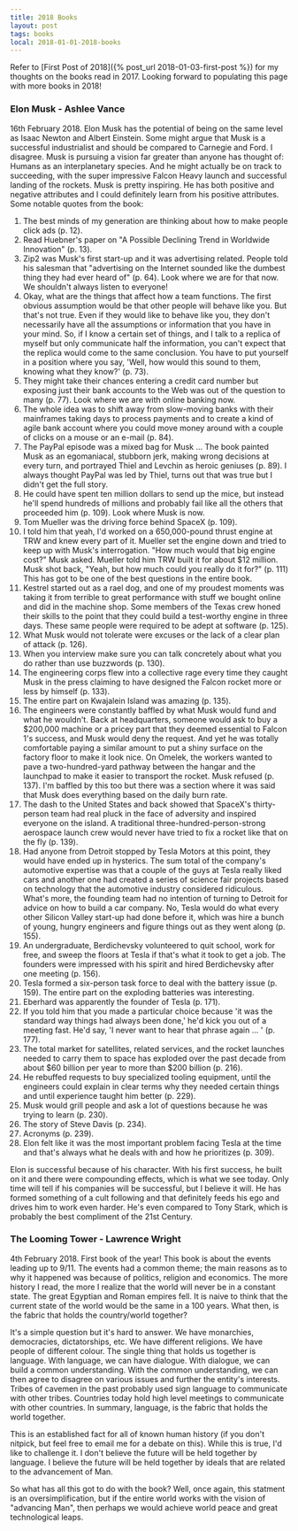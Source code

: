 ```yaml
---
title: 2018 Books
layout: post
tags: books
local: 2018-01-01-2018-books
---
```


Refer to [First Post of 2018]({% post_url 2018-01-03-first-post %})
for my thoughts on the books read in 2017. Looking forward to populating this
page with more books in 2018!

### Elon Musk - Ashlee Vance
16th February 2018. Elon Musk has the potential of being on the same level as
Isaac Newton and Albert Einstein. Some might argue that Musk is a successful
industrialist and should be compared to Carnegie and Ford. I disagree. Musk is
pursuing a vision far greater than anyone has thought of: Humans as an
interplanetary species. And he might actually be on track to succeeding, with
the super impressive Falcon Heavy launch and successful landing of the rockets.
Musk is pretty inspiring. He has both positive and negative attributes and I
could definitely learn from his positive attributes. Some notable quotes from
the book:

1. The best minds of my generation are thinking about how to make people click
   ads (p. 12).
2. Read Huebner's paper on "A Possible Declining Trend in Worldwide Innovation"
   (p. 13).
3. Zip2 was Musk's first start-up and it was advertising related. People told
   his salesman that "advertising on the Internet sounded like the dumbest thing
   they had ever heard of" (p. 64). Look where we are for that now. We shouldn't
   always listen to everyone!
4. Okay, what are the things that affect how a team functions. The first obvious
   assumption would be that other people will behave like you. But that's not
   true. Even if they would like to behave like you, they don't necessarily have
   all the assumptions or information that you have in your mind. So, if I know
   a certain set of things, and I talk to a replica of myself but only
   communicate half the information, you can't expect that the replica would
   come to the same conclusion. You have to put yourself in a position where you
   say, 'Well, how would this sound to them, knowing what they know?' (p. 73).
5. They might take their chances entering a credit card number but exposing just
   their bank accounts to the Web was out of the question to many (p. 77). Look
   where we are with online banking now.
6. The whole idea was to shift away from slow-moving banks with their mainframes
   taking days to process payments and to create a kind of agile bank account
   where you could move money around with a couple of clicks on a mouse or an
   e-mail (p. 84).
7. The PayPal episode was a mixed bag for Musk ... The book painted Musk as an
   egomaniacal, stubborn jerk, making wrong decisions at every turn, and
   portrayed Thiel and Levchin as heroic geniuses (p. 89). I always thought
   PayPal was led by Thiel, turns out that was true but I didn't get the full
   story.
8. He could have spent ten million dollars to send up the mice, but instead
   he'll spend hundreds of millions and probably fail like all the others that
   proceeded him (p. 109). Look where Musk is now.
9. Tom Mueller was the driving force behind SpaceX (p. 109).
10. I told him that yeah, I'd worked on a 650,000-pound thrust engine at TRW and
    knew every part of it. Mueller set the engine down and tried to keep up with
    Musk's interrogation. "How much would that big engine cost?" Musk asked.
    Mueller told him TRW built it for about $12 million. Musk shot back, "Yeah,
    but how much could you really do it for?" (p. 111) This has got to be one of
    the best questions in the entire book.
11. Kestrel started out as a rael dog, and one of my proudest moments was taking
    it from terrible to great performance with stuff we bought online and did in
    the machine shop. Some members of the Texas crew honed their skills to the
    point that they could build a test-worthy engine in three days. These same
    people were required to be adept at software (p. 125).
12. What Musk would not tolerate were excuses or the lack of a clear plan of
    attack (p. 126). 
13. When you interview make sure you can talk concretely about what you do
    rather than use buzzwords (p. 130).
14. The engineering corps flew into a collective rage every time they caught
    Musk in the press claiming to have designed the Falcon rocket more or less
    by himself (p. 133).
15. The entire part on Kwajalein Island was amazing (p. 135). 
16. The engineers were constantly baffled by what Musk would fund and what he
    wouldn't. Back at headquarters, someone would ask to buy a $200,000 machine
    or a pricey part that they deemed essential to Falcon 1's success, and Musk
    would deny the request. And yet he was totally comfortable paying a similar
    amount to put a shiny surface on the factory floor to make it look nice. On
    Omelek, the workers wanted to pave a two-hundred-yard pathway between the
    hangar and the launchpad to make it easier to transport the rocket. Musk
    refused (p. 137). I'm baffled by this too but there was a section where it
    was said that Musk does everything based on the daily burn rate.
17. The dash to the United States and back showed that SpaceX's thirty-person
    team had real pluck in the face of adversity and inspired everyone on the
    island. A traditional three-hundred-person-strong aerospace launch crew
    would never have tried to fix a rocket like that on the fly (p. 139).
18. Had anyone from Detroit stopped by Tesla Motors at this point, they would
    have ended up in hysterics. The sum total of the company's automotive
    expertise was that a couple of the guys at Tesla really liked cars and
    another one had created a series of science fair projects based on
    technology that the automotive industry considered ridiculous. What's more,
    the founding team had no intention of turning to Detroit for advice on how
    to build a car company. No, Tesla would do what every other Silicon Valley
    start-up had done before it, which was hire a bunch of young, hungry
    engineers and figure things out as they went along (p. 155). 
19. An undergraduate, Berdichevsky volunteered to quit school, work for free,
    and sweep the floors at Tesla if that's what it took to get a job. The
    founders were impressed with his spirit and hired Berdichevsky after one
    meeting (p. 156).
20. Tesla formed a six-person task force to deal with the battery issue (p.
    159). The entire part on the exploding batteries was interesting.
21. Eberhard was apparently the founder of Tesla (p. 171). 
22. If you told him that you made a particular choice because 'it was the
    standard way things had always been done,' he'd kick you out of a meeting
    fast. He'd say, 'I never want to hear that phrase again ... ' (p. 177).
23. The total market for satellites, related services, and the rocket launches
    needed to carry them to space has exploded over the past decade from about
    $60 billion per year to more than $200 billion (p. 216).
24. He rebuffed requests to buy specialized tooling equipment, until the
    engineers could explain in clear terms why they needed certain things and
    until experience taught him better (p. 229).
25. Musk would grill people and ask a lot of questions because he was trying to
    learn (p. 230).
26. The story of Steve Davis (p. 234).
27. Acronyms (p. 239).
28. Elon felt like it was the most important problem facing Tesla at the time
    and that's always what he deals with and how he prioritizes (p. 309).

Elon is successful because of his character. With his first success, he built on
it and there were compounding effects, which is what we see today. Only time
will tell if his companies will be successful, but I believe it will. He has
formed something of a cult following and that definitely feeds his ego and
drives him to work even harder. He's even compared to Tony Stark, which is
probably the best compliment of the 21st Century.

### The Looming Tower - Lawrence Wright 
4th February 2018. First book of the year! This book is about the events leading
up to 9/11. The events had a common theme; the main reasons as to why it
happened was because of politics, religion and economics. The more history I
read, the more I realize that the world will never be in a constant state. The
great Egyptian and Roman empires fell. It is naive to think that the current
state of the world would be the same in a 100 years. What then, is the fabric
that holds the country/world together? 

It's a simple question but it's hard to answer. We have monarchies, democracies,
dictatorships, etc. We have different religions. We have people of different
colour. The single thing that holds us together is language. With language, we
can have dialogue. With dialogue, we can build a common understanding. With the
common understanding, we can then agree to disagree on various issues and
further the entity's interests. Tribes of cavemen in the past probably used sign
language to communicate with other tribes. Countries today hold high level
meetings to communicate with other countries. In summary, language, is the
fabric that holds the world together. 

This is an established fact for all of known human history (if you don't
nitpick, but feel free to email me for a debate on this). While this is true,
I'd like to challenge it. I don't believe the future will be held together by
language. I believe the future will be held together by ideals that are related
to the advancement of Man.

So what has all this got to do with the book? Well, once again, this statment is
an oversimplification, but if the entire world works with the vision of
"advancing Man", then perhaps we would achieve world peace and great
technological leaps.



